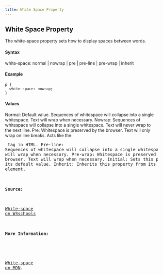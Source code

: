 ```yaml
---
title: White Space Property
---
```

## White Space Property
The white-space property sets how to display spaces between words. 

#### Syntax
white-space: normal | nowrap | pre | pre-line | pre-wrap | inherit

#### Example
```
p {
  white-space: nowrap;
}
```
#### Values
Normal:	Default value. Sequences of whitespace will collapse into a single whitespace. Text will wrap when necessary.
Nowrap:	Sequences of whitespace will collapse into a single whitespace. Text will never wrap to the next line.
Pre:	Whitespace is preserved by the browser. Text will only wrap on line breaks. Acts like the <pre> tag in HTML.
Pre-line:	Sequences of whitespace will collapse into a single whitespace. Text will wrap when necessary.
Pre-wrap:	Whitespace is preserved by the browser. Text will wrap when necessary.
Initial: Sets this property to its default value.
Inherit:	Inherits this property from its parent element.

#### Source:
<a href='https://www.w3schools.com/cssref/pr_text_white-space.asp' target='_blank' rel='nofollow'>White-space on W3schools</a>

#### More Information:
<!-- Please add any articles you think might be helpful to read before writing the article -->
<a href='https://developer.mozilla.org/en-US/docs/Web/CSS/white-space' target='_blank' rel='nofollow'>White-space on MDN</a>.
